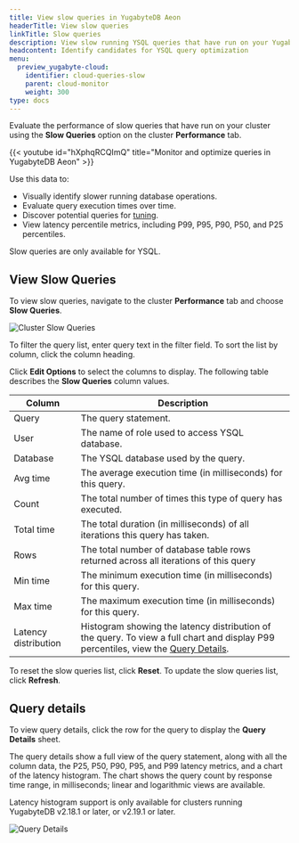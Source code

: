 ```yaml
---
title: View slow queries in YugabyteDB Aeon
headerTitle: View slow queries
linkTitle: Slow queries
description: View slow running YSQL queries that have run on your YugabyteDB Aeon cluster.
headcontent: Identify candidates for YSQL query optimization
menu:
  preview_yugabyte-cloud:
    identifier: cloud-queries-slow
    parent: cloud-monitor
    weight: 300
type: docs
---
```


Evaluate the performance of slow queries that have run on your cluster using the **Slow Queries** option on the cluster **Performance** tab.

{{< youtube id="hXphqRCQImQ" title="Monitor and optimize queries in YugabyteDB Aeon" >}}

Use this data to:

- Visually identify slower running database operations.
- Evaluate query execution times over time.
- Discover potential queries for [tuning](../../../explore/query-1-performance/).
- View latency percentile metrics, including P99, P95, P90, P50, and P25 percentiles.

Slow queries are only available for YSQL.

## View Slow Queries

To view slow queries, navigate to the cluster **Performance** tab and choose **Slow Queries**.

![Cluster Slow Queries](/images/yb-cloud/managed-monitor-slow-queries.png)

To filter the query list, enter query text in the filter field. To sort the list by column, click the column heading.

Click **Edit Options** to select the columns to display. The following table describes the **Slow Queries** column values.

| Column          | Description                                                  |
| --------------- | ------------------------------------------------------------ |
| Query           | The query statement.               |
| User            | The name of role used to access YSQL database.               |
| Database        | The YSQL database used by the query.                         |
| Avg time        | The average execution time (in milliseconds) for this query. |
| Count           | The total number of times this type of query has executed.   |
| Total time      | The total duration (in milliseconds) of all iterations this query has taken. |
| Rows            | The total number of database table rows returned across all iterations of this query |
| Min time        | The minimum execution time (in milliseconds) for this query. |
| Max time        | The maximum execution time (in milliseconds) for this query. |
| Latency distribution | Histogram showing the latency distribution of the query. To view a full chart and display P99 percentiles, view the [Query Details](#query-details). |

To reset the slow queries list, click **Reset**. To update the slow queries list, click **Refresh**.

## Query details

To view query details, click the row for the query to display the **Query Details** sheet.

The query details show a full view of the query statement, along with all the column data, the P25, P50, P90, P95, and P99 latency metrics, and a chart of the latency histogram. The chart shows the query count by response time range, in milliseconds; linear and logarithmic views are available.

Latency histogram support is only available for clusters running YugabyteDB v2.18.1 or later, or v2.19.1 or later.

![Query Details](/images/yb-cloud/managed-monitor-slow-queries-details.png)
